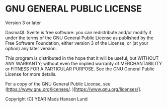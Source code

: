 # GNU GENERAL PUBLIC LICENSE

Version 3 or later

DasmaQL Svelte is free software: you can redistribute and/or modify it under the terms of the GNU General Public License as published by the Free Software Foundation, either version 3 of the License, or (at your option) any later version.

This program is distributed in the hope that it will be useful, but WITHOUT ANY WARRANTY; without even the implied warranty of MERCHANTABILITY or FITNESS FOR A PARTICULAR PURPOSE. See the GNU General Public License for more details.

For a copy of the GNU General Public License, see (https://www.gnu.org/licenses/.
)[https://www.gnu.org/licenses/].

Copyright (C) YEAR Mads Hansen Lund
